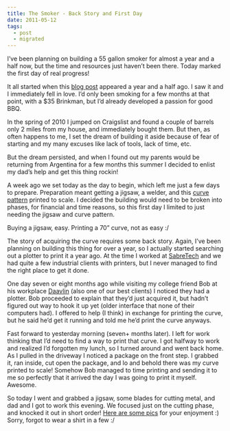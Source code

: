 ```yaml
---
title: The Smoker - Back Story and First Day
date: 2011-05-12
tags:
  - post
  - migrated
---
```


I’ve been planning on building a 55 gallon smoker for almost a year and a half now, but the time and resources just haven’t been there. Today marked the first day of real progress!

It all started when this [blog post](http://jmillerid.com/wordpress/2009/12/55-gallon-drum-smoker/) appeared a year and a half ago. I saw it and I immediately fell in love. I’d only been smoking for a few months at that point, with a $35 Brinkman, but I’d already developed a passion for good BBQ.

In the spring of 2010 I jumped on Craigslist and found a couple of barrels only 2 miles from my house, and immediately bought them. But then, as often happens to me, I set the dream of building it aside because of fear of starting and my many excuses like lack of tools, lack of time, etc.

But the dream persisted, and when I found out my parents would be returning from Argentina for a few months this summer I decided to enlist my dad’s help and get this thing rockin!

A week ago we set today as the day to begin, which left me just a few days to prepare. Preparation meant getting a jigsaw, a welder, and this [curve pattern](http://jmillerid.com/wordpress/wp-content/uploads/2009/12/intersecting_curve2.jpg) printed to scale. I decided the building would need to be broken into phases, for financial and time reasons, so this first day I limited to just needing the jigsaw and curve pattern.

Buying a jigsaw, easy. Printing a 70” curve, not as easy :/

The story of acquiring the curve requires some back story. Again, I’ve been planning on building this thing for over a year, so I actually started searching out a plotter to print it a year ago. At the time I worked at [SabreTech](http://sabretechllc.com) and we had quite a few industrial clients with printers, but I never managed to find the right place to get it done.

One day seven or eight months ago while visiting my college friend Bob at his workplace [Daavlin](http://daavlin.com) (also one of our best clients) I noticed they had a plotter. Bob proceeded to explain that they’d just acquired it, but hadn’t figured out way to hook it up yet (older interface that none of their computers had). I offered to help (I think) in exchange for printing the curve, but he said he’d get it running and told me he’d print the curve anyways.

Fast forward to yesterday morning (seven+ months later). I left for work thinking that I’d need to find a way to print that curve. I got halfway to work and realized I’d forgotten my lunch, so I turned around and went back home. As I pulled in the driveway I noticed a package on the front step. I grabbed it, ran inside, cut open the package, and lo and behold there was my curve printed to scale! Somehow Bob managed to time printing and sending it to me so perfectly that it arrived the day I was going to print it myself. Awesome.

So today I went and grabbed a jigsaw, some blades for cutting metal, and dad and I got to work this evening. We focused just on the cutting phase, and knocked it out in short order! [Here are some pics](http://www.flickr.com/photos/jonmagic/sets/72157626583429183/show/) for your enjoyment :) Sorry, forgot to wear a shirt in a few :/
